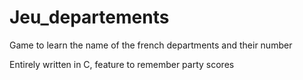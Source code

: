 # Jeu_departements
Game to learn the name of the french departments and their number

Entirely written in C, feature to remember party scores
